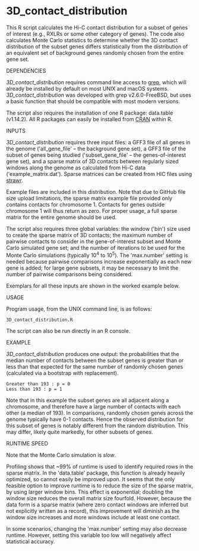 # 3D_contact_distribution

This R script calculates the Hi-C contact distribution for a subset of genes of interest (e.g., RXLRs or some other category of genes).  The code also calculates Monte Carlo statistics to determine whether the 3D contact distribution of the subset genes differs statistically from the distribution of an equivalent set of background genes randomly chosen from the entire gene set.


DEPENDENCIES

*3D_contact_distribution* requires command line access to [grep](https://www.gnu.org/software/grep/manual/grep.html), which will already be installed by default on most UNIX and macOS systems.  *3D_contact_distribution* was developed with grep v2.6.0-FreeBSD, but uses a basic function that should be compatible with most modern versions.

The script also requires the installation of one R package: data.table (v1.14.2).  All R packages can easily be installed from [CRAN](https://cran.r-project.org) within R.


INPUTS

*3D_contact_distribution* requires three input files: a GFF3 file of all genes in the genome ('all_gene_file' – the background gene set), a GFF3 file of the subset of genes being studied ('subset_gene_file' – the genes-of-interest gene set), and a sparse matrix of 3D contacts between regularly sized windows along the genome as calculated from Hi-C data ('example_matrix.dat'). Sparse matrices can be created from HIC files using [strawr](https://cran.r-project.org/web/packages/strawr/index.html).

Example files are included in this distribution.  Note that due to GitHub file size upload limitations, the sparse matrix example file provided only contains contacts for chromosome 1.  Contacts for genes outside chromosome 1 will thus return as zero.  For proper usage, a full sparse matrix for the entire genome should be used.

The script also requires three global variables: the window ('bin') size used to create the sparse matrix of 3D contacts; the maximum number of pairwise contacts to consider in the gene-of-interest subset and Monte Carlo simulated gene set; and the number of iterations to be used for the Monte Carlo simulations (typically 10<sup>4</sup> to 10<sup>5</sup>).  The 'max.number' setting is needed because pairwise comparisons increase exponentially as each new gene is added; for large gene subsets, it may be necessary to limit the number of pairwise comparisons being considered.

Exemplars for all these inputs are shown in the worked example below.


USAGE

Program usage, from the UNIX command line, is as follows:

```
3D_contact_distribution.R
```

The script can also be run directly in an R console.


EXAMPLE

*3D_contact_distribution* produces one output: the probabilities that the median number of contacts between the subset genes is greater than or less than that expected for the same number of randomly chosen genes (calculated via a bootstrap with replacement).

```
Greater than 193 : p = 0
Less than 193 : p = 1
```

Note that in this example the subset genes are all adjacent along a chromosome, and therefore have a large number of contacts with each other (a median of 193).  In comparisons, randomly chosen genes across the genome typically have 0-1 contacts.  Hence the observed distribution for this subset of genes is notably different from the random distribution.  This may differ, likely quite markedly, for other subsets of genes.


RUNTIME SPEED

Note that the Monte Carlo simulation is *slow*. 

Profiling shows that ~99% of runtime is used to identify required rows in the sparse matrix.  In the 'data.table' package, this function is already heavily optimized, so cannot easily be improved upon.  It seems that the only feasible option to improve runtime is to reduce the size of the sparse matrix, by using larger window bins.  This effect is exponential; doubling the window size reduces the overall matrix size fourfold. However, because the data form is a sparse matrix (where zero contact windows are inferred but not explicitly written as a record), this improvement will diminish as the window size increases and more windows include at least one contact.  

In some scenarios, changing the 'max.number' setting may also decrease runtime. However, setting this variable too low will negatively affect statistical accuracy.
